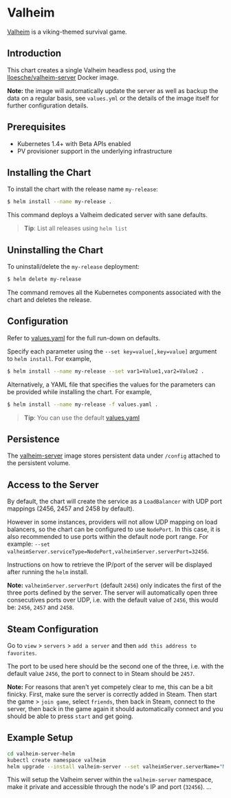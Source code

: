 # Valheim

[Valheim](https://www.valheimgame.com/) is a viking-themed survival game.

## Introduction

This chart creates a single Valheim headless pod, using the [lloesche/valheim-server](https://github.com/lloesche/valheim-server-docker) Docker image.

**Note:** the image will automatically update the server as well as backup the data on a regular basis, see `values.yml` or the details of the image itself for further configuration details.

## Prerequisites

- Kubernetes 1.4+ with Beta APIs enabled
- PV provisioner support in the underlying infrastructure

## Installing the Chart

To install the chart with the release name `my-release`:

```bash
$ helm install --name my-release .
```

This command deploys a Valheim dedicated server with sane defaults.

> **Tip**: List all releases using `helm list`

## Uninstalling the Chart

To uninstall/delete the `my-release` deployment:

```bash
$ helm delete my-release
```

The command removes all the Kubernetes components associated with the chart and deletes the release.

## Configuration

Refer to [values.yaml](values.yaml) for the full run-down on defaults.

Specify each parameter using the `--set key=value[,key=value]` argument to `helm install`. For example,

```bash
$ helm install --name my-release --set var1=Value1,var2=Value2 .
```

Alternatively, a YAML file that specifies the values for the parameters can be provided while installing the chart. For example,

```bash
$ helm install --name my-release -f values.yaml .
```

> **Tip**: You can use the default [values.yaml](values.yaml)

## Persistence

The [valheim-server](https://github.com/lloesche/valheim-server-docker) image stores persistent data under `/config` attached to the persistent volume.

## Access to the Server

By default, the chart will create the service as a `LoadBalancer` with UDP port mappings (2456, 2457 and 2458 by default).

However in some instances, providers will not allow UDP mapping on load balancers, so the chart can be configured to use `NodePort`. In this case, it is also recommended to use ports within the default node port range. For example: `--set valheimServer.serviceType=NodePort,valheimServer.serverPort=32456`.

Instructions on how to retrieve the IP/port of the server will be displayed after running the `helm` install.

**Note:** `valheimServer.serverPort` (default `2456`) only indicates the first of the three ports defined by the server. The server will automatically open three consecutives ports over UDP, i.e. with the default value of `2456`, this would be: `2456`, `2457` and `2458`.

## Steam Configuration

Go to `view` > `servers` > `add a server` and then `add this address to favorites`.

The port to be used here should be the second one of the three, i.e. with the default value `2456`, the port to connect to in Steam should be `2457`.

**Note:** For reasons that aren't yet competely clear to me, this can be a bit finicky. First, make sure the server is correctly added in Steam. Then start the game > `join game`, select `friends`, then back in Steam, connect to the server, then back in the game again it should automatically connect and you should be able to press `start` and get going.

## Example Setup

```bash
cd valheim-server-helm
kubectl create namespace valheim
helm upgrade --install valheim-server --set valheimServer.serverName="My Valheim Server",valheimServer.worldName="My Valheim World",valheimServer.serverPass="password",valheimServer.serverPublic=0,valheimServer.serviceType=NodePort,valheimServer.serverPort=32456 --namespace valheim .
```

This will setup the Valheim server within the `valheim-server` namespace, make it private and accessible through the node's IP and port (`32456`).
...